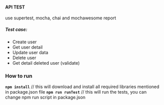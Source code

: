 #### API TEST
use supertest, mocha, chai and mochawesome report

##### Test case:
- Create user 
- Get user detail
- Update user data
- Delete user
- Get detail deleted user (validate)

### How to run

**`npm install`**	// this will download and install all required libraries mentioned in package.json file
**`npm run runTest`**	 // this will run the tests, you can change npm run script in package.json